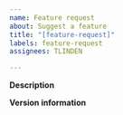 ```yaml
---
name: Feature request
about: Suggest a feature
title: "[feature-request]"
labels: feature-request
assignees: TLINDEN

---
```


**Description**
<!-- Please provide a clear and concise description of the feature you desire: -->



**Version information**
<!--
Just in case the feature is already present, please provide as
much version information as possible:
- if you have just installed a binary, provide the output of: tablizer --version
- if you installed from source, provide the output of: make show-version
- provide additional details: operating system and version and shell environment
-->

